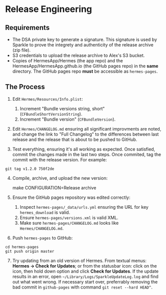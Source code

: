 Release Engineering
===================

Requirements
------------

- The DSA private key to generate a signature. This signature is used by
  Sparkle to prove the integrety and authenticity of the release archive (zip
  file).
- S3 credentials to upload the release archive to Alex's S3 bucket.
- Copies of HermesApp/Hermes (the app repo) and the
  HermesApp/HermesApp.github.io (the GitHub pages repo) in the **same**
  directory. The GitHub pages repo **must** be accessible as `hermes-pages`.

The Process
-----------

1. Edit `Hermes/Resources/Info.plist`:
    1. Increment "Bundle versions string, short"
       (`CFBundleShortVersionString`).
    2. Increment "Bundle version" (`CFBundleVersion`).

2. Edit `Hermes/CHANGELOG.md` ensuring all significant improvments are noted,
   and change the link to "Full Changelog" to the differences between last
   release and the release that is about to be pushed to GitHub.

3. Test everything, ensuring it's all working as expected. Once satisfied,
   commit the changes made in the last two steps. Once commited, tag the
   commit with the release version. For example:
```
git tag v1.2.0 750f2de
```

4. Compile, archive, and upload the new version:

    make CONFIGURATION=Release archive

5. Ensure the GitHub pages repository was edited correctly:
    1. Inspect `hermes-pages/_data/urls.yml` ensuring the URL for key
       `hermes_download` is valid.
    2. Ensure `hermes-pages/versions.xml` is valid XML.
    3. Make sure `hermes-pages/CHANGELOG.md` looks like `Hermes/CHANGELOG.md`.

6. Push `hermes-pages` to GitHub:
```
cd hermes-pages
git push origin master
```

7. Try updating from an old version of Hermes. From textual menus:
   **Hermes → Check for Updates**; or from the statusbar icon: click on the
   icon, then hold down option and click **Check for Updates**. If the update
   results in an error, open `~/Library/Logs/SparkleUpdateLog.log` and find
   out what went wrong. If necessary start over, preferrably removing the bad
   commit in `github-pages` with command `git reset --hard HEAD^`.
